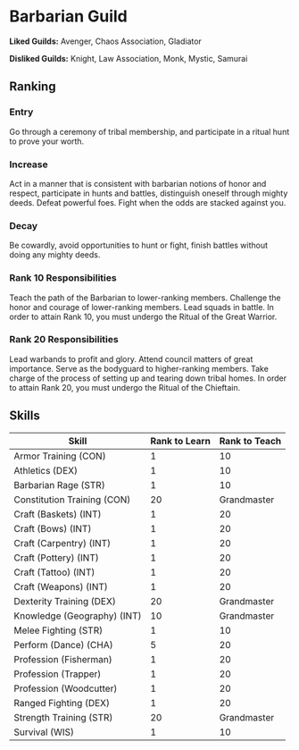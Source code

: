 # Barbarian Guild

**Liked Guilds:** Avenger, Chaos Association, Gladiator

**Disliked Guilds:** Knight, Law Association, Monk, Mystic, Samurai

## Ranking

### Entry

Go through a ceremony of tribal membership, and participate in a ritual hunt to prove your worth.

### Increase

Act in a manner that is consistent with barbarian notions of honor and respect, participate in hunts and battles, distinguish oneself through mighty deeds. Defeat powerful foes. Fight when the odds are stacked against you.

### Decay

Be cowardly, avoid opportunities to hunt or fight, finish battles without doing any mighty deeds.

### Rank 10 Responsibilities

Teach the path of the Barbarian to lower-ranking members. Challenge the honor and courage of lower-ranking members. Lead squads in battle. In order to attain Rank 10, you must undergo the Ritual of the Great Warrior.

### Rank 20 Responsibilities

Lead warbands to profit and glory. Attend council matters of great importance. Serve as the bodyguard to higher-ranking members. Take charge of the process of setting up and tearing down tribal homes. In order to attain Rank 20, you must undergo the Ritual of the Chieftain.

## Skills

| Skill | Rank to Learn | Rank to Teach |
| ---   | ---           | ---           |
| Armor Training (CON) | 1 | 10
| Athletics (DEX) | 1 | 10
| Barbarian Rage (STR) | 1 | 10
| Constitution Training (CON) | 20 | Grandmaster
| Craft (Baskets) (INT) | 1 | 20
| Craft (Bows) (INT) | 1 | 20
| Craft (Carpentry) (INT) | 1 | 20
| Craft (Pottery) (INT) | 1 | 20
| Craft (Tattoo) (INT) | 1 | 20
| Craft (Weapons) (INT) | 1 | 20
| Dexterity Training (DEX) | 20 | Grandmaster
| Knowledge (Geography) (INT) | 10 | Grandmaster
| Melee Fighting (STR) | 1 | 10
| Perform (Dance) (CHA) | 5 | 20
| Profession (Fisherman) | 1 | 20
| Profession (Trapper) | 1 | 20
| Profession (Woodcutter) | 1 | 20
| Ranged Fighting (DEX) | 1 | 20
| Strength Training (STR) | 20 | Grandmaster
| Survival (WIS) | 1 | 10
